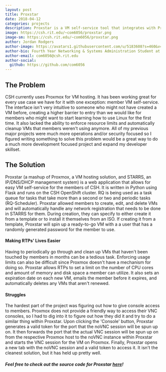 ```yaml
---
layout: post
title: Proxstar
date: 2018-04-12
categories: projects
description: Proxstar is a VM self-service tool that integrates with Proxmox and STARRS
image: https://csh.rit.edu/~com6056/proxstar.png
image-sm: https://csh.rit.edu/~com6056/proxstar.png
author: Jordan Rodgers
author-image: https://avatars1.githubusercontent.com/u/5183608?s=460&v=4
author-bio: Fourth Year Networking & Systems Administration Student at Rochester Institute of Technology
author-email: com6056@csh.rit.edu
author-social:
  github: https://github.com/com6056
---
```


## The Problem
CSH currently uses Proxmox for VM hosting. It has been working great for every use case we have for it with one exception: member VM self-service. The interface isn't very intuitive to someone who might not have created a VM before, creating a higher barrier to entry than we would like for members who might want to start learning how to use Linux for the first time. It also lacked the ability to enforce resource limits and automatically cleanup VMs that members weren't using anymore. All of my previous major projects were much more operations and/or security focused so I figured writing something to solve this problem would be a great way to do a much more development focused project and expand my developer skillset.

## The Solution
Proxstar (a mashup of Proxmox, a VM hosting solution, and STARRS, an IP/DNS/DHCP management system) is a web application that allows for easy VM self-service for the members of CSH. It is written in Python using Flask and runs on the CSH OpenShift cluster. RQ is being used as a task queue for tasks that take more than a second or two and periodic tasks (RQ-Scheduler). Proxstar allowed members to create, edit, and delete VMs and will automatically handle any network registration that needs to be done in STARRS for them. During creation, they can specify to either create it from a template or to install it themselves from an ISO. If creating it from a template, Proxstar will spin up a ready-to-go VM with a a user that has a randomly generated password for the member to use.

#### Making RTPs' Lives Easier
Having to periodically go through and clean up VMs that haven't been touched by members in months can be a tedious task. Enforcing usage limits can also be difficult since Proxmox doesn't have a mechanism for doing so. Proxstar allows RTPs to set a limit on the number of CPU cores and amount of memory and disk space a member can utilize. It also sets an expiration date on each new VM, emails the member before it expires, and automatically deletes any VMs that aren't renewed.

#### Struggles
The hardest part of the project was figuring out how to give console access to members. Proxmox does not provide a friendly way to access their VNC consoles, so I had to dig into it to figure out how they did it and try to do a similar thing within Proxstar. Upon clicking the 'Console' button, Proxstar generates a valid token for the port that the noVNC session will be spun up on. It then forwards the port that the actual VNC session will be spun up on from the respective Proxmox host to the noVNC instance within Proxstar and starts the VNC session for the VM on Proxmox. Finally, Proxstar opens a new tab with the noVNC session and a valid token to access it. It isn't the cleanest solution, but it has held up pretty well.

##### Feel free to check out the source code for Proxstar [here](https://github.com/com6056/proxstar)!
